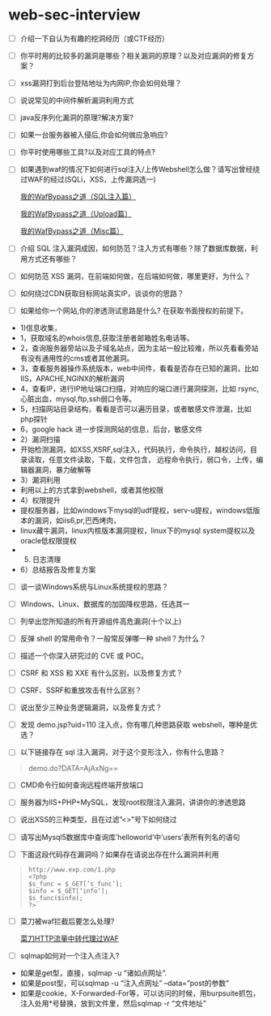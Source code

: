  # web-sec-interview
 - [ ] 介绍一下自认为有趣的挖洞经历（或CTF经历）
 
 - [ ] 你平时用的比较多的漏洞是哪些？相关漏洞的原理？以及对应漏洞的修复方案？
 
 - [ ] xss漏洞打到后台登陆地址为内网IP,你会如何处理？
 
 - [ ] 说说常见的中间件解析漏洞利用方式  
 
 - [ ] java反序列化漏洞的原理?解决方案?
 
 - [ ] 如果一台服务器被入侵后,你会如何做应急响应?
 
 - [ ] 你平时使用哪些工具?以及对应工具的特点?
 
 - [ ] 如果遇到waf的情况下如何进行sql注入/上传Webshell怎么做？请写出曾经绕过WAF的经过(SQLi，XSS，上传漏洞选一) 
 
    <a href="https://xz.aliyun.com/t/265/">我的WafBypass之道（SQL注入篇）</a>
  
    <a href="https://xz.aliyun.com/t/337/">我的WafBypass之道（Upload篇）</a>
  
    <a href="https://xz.aliyun.com/t/265/">我的WafBypass之道（Misc篇）</a>
  
 - [ ] 介绍 SQL 注入漏洞成因，如何防范？注入方式有哪些？除了数据库数据，利用方式还有哪些？
 
 - [ ] 如何防范 XSS 漏洞，在前端如何做，在后端如何做，哪里更好，为什么？
 
 - [ ] 如何绕过CDN获取目标网站真实IP，谈谈你的思路？  
 
 - [ ] 如果给你一个网站,你的渗透测试思路是什么?
 在获取书面授权的前提下。 
 - 1)信息收集， 
 - 1，获取域名的whois信息,获取注册者邮箱姓名电话等。 
 - 2，查询服务器旁站以及子域名站点，因为主站一般比较难，所以先看看旁站有没有通用性的cms或者其他漏洞。 
 - 3，查看服务器操作系统版本，web中间件，看看是否存在已知的漏洞，比如IIS，APACHE,NGINX的解析漏洞 
 - 4，查看IP，进行IP地址端口扫描，对响应的端口进行漏洞探测，比如 rsync,心脏出血，mysql,ftp,ssh弱口令等。 
 - 5，扫描网站目录结构，看看是否可以遍历目录，或者敏感文件泄漏，比如php探针 
 - 6，google hack 进一步探测网站的信息，后台，敏感文件
 - 2）漏洞扫描 
 - 开始检测漏洞，如XSS,XSRF,sql注入，代码执行，命令执行，越权访问，目录读取，任意文件读取，下载，文件包含， 
 远程命令执行，弱口令，上传，编辑器漏洞，暴力破解等 
 - 3）漏洞利用 
 - 利用以上的方式拿到webshell，或者其他权限 
 - 4）权限提升 <br>
 - 提权服务器，比如windows下mysql的udf提权，serv-u提权，windows低版本的漏洞，如iis6,pr,巴西烤肉， 
 - linux藏牛漏洞，linux内核版本漏洞提权，linux下的mysql system提权以及oracle低权限提权 
 - 5) 日志清理 <br>
 - 6）总结报告及修复方案<br>
 
 - [ ] 谈一谈Windows系统与Linux系统提权的思路？  
 
 - [ ] Windows、Linux、数据库的加固降权思路，任选其一  
 
 - [ ] 列举出您所知道的所有开源组件高危漏洞(十个以上)  
 
 - [ ] 反弹 shell 的常用命令？一般常反弹哪一种 shell？为什么？
 
 - [ ] 描述一个你深入研究过的 CVE 或 POC。
 
 - [ ] CSRF 和 XSS 和 XXE 有什么区别，以及修复方式？ 
 
 - [ ] CSRF、SSRF和重放攻击有什么区别？ 
 
 - [ ] 说出至少三种业务逻辑漏洞，以及修复方式？ 
 
 - [ ] 发现 demo.jsp?uid=110 注入点，你有哪几种思路获取 webshell，哪种是优选？ 
 
 - [ ] 以下链接存在 sql 注入漏洞，对于这个变形注入，你有什么思路？ 
 > demo.do?DATA=AjAxNg== 
 
 - [ ] CMD命令行如何查询远程终端开放端口
 
 - [ ] 服务器为IIS+PHP+MySQL，发现root权限注入漏洞，讲讲你的渗透思路  
 
 - [ ] 说出XSS的三种类型，且在过滤”<>”号下如何绕过  
 
 - [ ] 请写出Mysql5数据库中查询库’helloworld’中’users’表所有列名的语句  
 
 - [ ] 下面这段代码存在漏洞吗？如果存在请说出存在什么漏洞并利用  
 >     http://www.exp.com/1.php  
 >     <?php  
 >     $s_func = $_GET[‘s_func’];
 >     $info = $_GET[‘info’];
 >     $s_func($info);
 >     ?>

 - [ ] 菜刀被waf拦截后要怎么处理?
 
      <a href="https://xz.aliyun.com/t/2739/">菜刀HTTP流量中转代理过WAF</a>
   
 - [ ] sqlmap如何对一个注入点注入?
  - 如果是get型，直接，sqlmap -u “诸如点网址”. 
  - 如果是post型，可以sqlmap -u “注入点网址” –data=”post的参数” 
  - 如果是cookie，X-Forwarded-For等，可以访问的时候，用burpsuite抓包，注入处用*号替换，放到文件里，然后sqlmap -r “文件地址”

